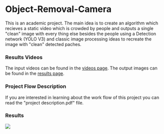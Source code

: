 # Object-Removal-Camera

This is an academic project. The main idea is to create an algorithm which recieves a static video which is crowded by people
and outputs a single "clean" image with every thing else besides the people using a Detection network (YOLO V3) and classic image processing ideas to recreate the image with "clean" detected paches.
 

### Results Videos
The input videos can be found in the [videos page](videos/).
The output images can be found in the [results page](results/).

### Project Flow Description

If you are interested in learning about the work flow of this project you can read the "project description.pdf" file.

### Results

![](results/collage.jpg)
